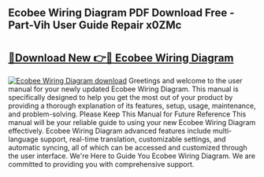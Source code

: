 ## Ecobee Wiring Diagram PDF Download Free - Part-Vih User Guide Repair x0ZMc

# <h2><a href="http://dfrvad.blite.top/?on=Ecobee+Wiring+Diagram">🔗Download New 👉🔴 Ecobee Wiring Diagram</a></h2>

[![Ecobee Wiring Diagram download](https://i.imgur.com/lujVjoI.png)](http://dfrvad.blite.top/?on=Ecobee+Wiring+Diagram)
Greetings and welcome to the user manual for your newly updated Ecobee Wiring Diagram. This manual is specifically designed to help you get the most out of your product by providing a thorough explanation of its features, setup, usage, maintenance, and problem-solving. Please Keep This Manual for Future Reference This manual will be your reliable guide to using your new Ecobee Wiring Diagram effectively. Ecobee Wiring Diagram advanced features include multi-language support, real-time translation, customizable settings, and automatic syncing, all of which can be accessed and customized through the user interface. We're Here to Guide You Ecobee Wiring Diagram. We are committed to providing you with comprehensive support.
